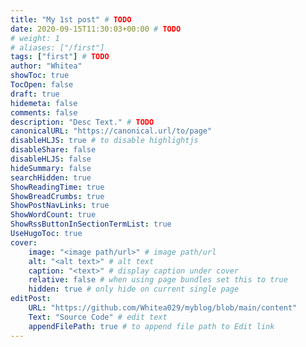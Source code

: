 ```yaml
---
title: "My 1st post" # TODO
date: 2020-09-15T11:30:03+00:00 # TODO
# weight: 1
# aliases: ["/first"]
tags: ["first"] # TODO
author: "Whitea"
showToc: true
TocOpen: false
draft: true
hidemeta: false
comments: false
description: "Desc Text." # TODO
canonicalURL: "https://canonical.url/to/page"
disableHLJS: true # to disable highlightjs
disableShare: false
disableHLJS: false
hideSummary: false
searchHidden: true
ShowReadingTime: true
ShowBreadCrumbs: true
ShowPostNavLinks: true
ShowWordCount: true
ShowRssButtonInSectionTermList: true
UseHugoToc: true
cover:
    image: "<image path/url>" # image path/url
    alt: "<alt text>" # alt text
    caption: "<text>" # display caption under cover
    relative: false # when using page bundles set this to true
    hidden: true # only hide on current single page
editPost:
    URL: "https://github.com/Whitea029/myblog/blob/main/content"
    Text: "Source Code" # edit text
    appendFilePath: true # to append file path to Edit link
---
```



